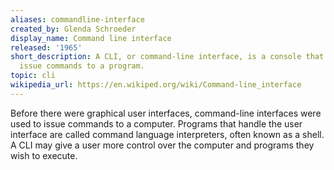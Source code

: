 ```yaml
---
aliases: commandline-interface
created_by: Glenda Schroeder
display_name: Command line interface
released: '1965'
short_description: A CLI, or command-line interface, is a console that helps users
  issue commands to a program.
topic: cli
wikipedia_url: https://en.wikiped.org/wiki/Command-line_interface
---
```

Before there were graphical user interfaces, command-line interfaces were used to issue commands to a computer. Programs that handle the user interface are called command language interpreters, often known as a shell. A CLI may give a user more control over the computer and programs they wish to execute.
